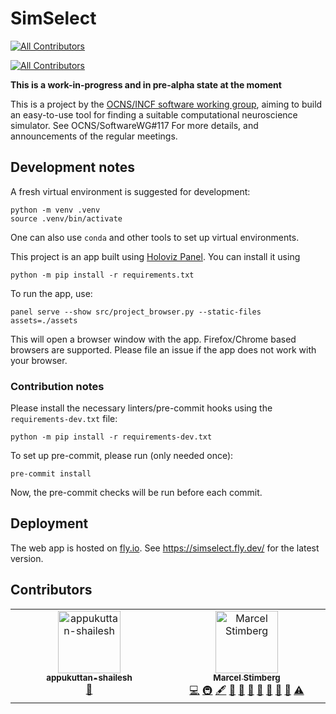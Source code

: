 # SimSelect
<!-- ALL-CONTRIBUTORS-BADGE:START - Do not remove or modify this section -->
[![All Contributors](https://img.shields.io/badge/all_contributors-2-orange.svg?style=flat-square)](#contributors-)
<!-- ALL-CONTRIBUTORS-BADGE:END -->

[![All Contributors](https://img.shields.io/github/all-contributors/OCNS/simselect?color=ee8449&style=flat-square)](#contributors)


**This is a work-in-progress and in pre-alpha state at the moment**

This is a project by the [OCNS/INCF software working group](https://ocns.github.io/SoftwareWG/index.html),
aiming to build an easy-to-use tool for finding a suitable computational neuroscience
simulator. See OCNS/SoftwareWG#117 For more details, and announcements of the regular
meetings.

## Development notes
A fresh virtual environment is suggested for development:
```
python -m venv .venv
source .venv/bin/activate
```
One can also use `conda` and other tools to set up virtual environments.

This project is an app built using [Holoviz Panel](https://panel.holoviz.org/).
You can install it using
```
python -m pip install -r requirements.txt
```
To run the app, use:
```
panel serve --show src/project_browser.py --static-files assets=./assets
```
This will open a browser window with the app.
Firefox/Chrome based browsers are supported.
Please file an issue if the app does not work with your browser.

### Contribution notes
Please install the necessary linters/pre-commit hooks using the `requirements-dev.txt` file:

```
python -m pip install -r requirements-dev.txt
```

To set up pre-commit, please run (only needed once):

```
pre-commit install
```

Now, the pre-commit checks will be run before each commit.

## Deployment
The web app is hosted on [fly.io](https://fly.io/). See https://simselect.fly.dev/ for the latest version.


## Contributors

<!-- ALL-CONTRIBUTORS-LIST:START - Do not remove or modify this section -->
<!-- prettier-ignore-start -->
<!-- markdownlint-disable -->
<table>
  <tbody>
    <tr>
      <td align="center" valign="top" width="14.28%"><a href="https://www.shailesh-appukuttan.com/"><img src="https://avatars.githubusercontent.com/u/24866517?v=4?s=100" width="100px;" alt="appukuttan-shailesh"/><br /><sub><b>appukuttan-shailesh</b></sub></a><br /><a href="#maintenance-appukuttan-shailesh" title="Maintenance">🚧</a></td>
      <td align="center" valign="top" width="14.28%"><a href="https://marcel.stimberg.info"><img src="https://avatars.githubusercontent.com/u/1381982?v=4?s=100" width="100px;" alt="Marcel Stimberg"/><br /><sub><b>Marcel Stimberg</b></sub></a><br /><a href="https://github.com/OCNS/simselect/commits?author=mstimberg" title="Code">💻</a> <a href="#infra-mstimberg" title="Infrastructure (Hosting, Build-Tools, etc)">🚇</a> <a href="#content-mstimberg" title="Content">🖋</a> <a href="#data-mstimberg" title="Data">🔣</a> <a href="#maintenance-mstimberg" title="Maintenance">🚧</a> <a href="#design-mstimberg" title="Design">🎨</a> <a href="#ideas-mstimberg" title="Ideas, Planning, & Feedback">🤔</a> <a href="#projectManagement-mstimberg" title="Project Management">📆</a> <a href="#research-mstimberg" title="Research">🔬</a> <a href="https://github.com/OCNS/simselect/pulls?q=is%3Apr+reviewed-by%3Amstimberg" title="Reviewed Pull Requests">👀</a> <a href="https://github.com/OCNS/simselect/commits?author=mstimberg" title="Tests">⚠️</a></td>
    </tr>
  </tbody>
</table>

<!-- markdownlint-restore -->
<!-- prettier-ignore-end -->

<!-- ALL-CONTRIBUTORS-LIST:END -->
<!-- prettier-ignore-start -->
<!-- markdownlint-disable -->

<!-- markdownlint-restore -->
<!-- prettier-ignore-end -->

<!-- ALL-CONTRIBUTORS-LIST:END -->
